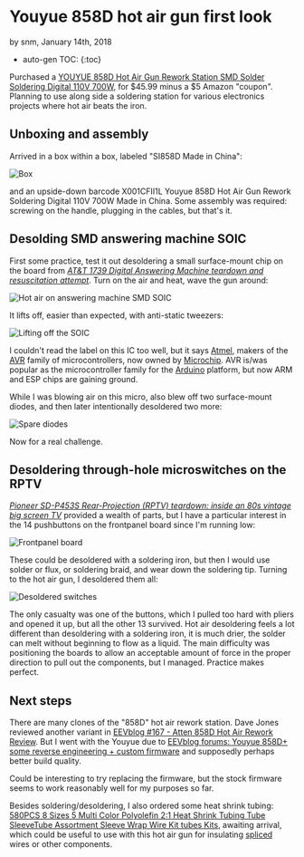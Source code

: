 # Youyue 858D hot air gun first look

by snm, January 14th, 2018

* auto-gen TOC:
{:toc}

Purchased a [YOUYUE 858D Hot Air Gun Rework Station SMD Solder Soldering Digital 110V 700W](https://www.amazon.com/gp/product/B00P8Z4RPG), for $45.99 minus a $5 Amazon "coupon". Planning to use along side a soldering station for various electronics projects where hot air beats the iron. 

## Unboxing and assembly

Arrived in a box within a box, labeled "SI858D Made in China":

![Box](https://user-images.githubusercontent.com/26856618/34911739-468f78c2-f885-11e7-96da-5d1f31ca93fc.png)

and an upside-down barcode X001CFII1L Youyue 858D Hot Air Gun Rework Soldering Digital 110V 700W Made in China. Some assembly was required: screwing on the handle, plugging in the cables, but that's it.

## Desolding SMD answering machine SOIC

First some practice, test it out desoldering a small surface-mount chip on the board from *[AT&T 1739 Digital Answering Machine teardown and resuscitation attempt](https://satoshinm.github.io/blog/180109_att_ansmachine_att_1739_digital_answering_machine_teardown_and_resuscitation_attempt.html)*. Turn on the air and heat, wave the gun around:

![Hot air on answering machine SMD SOIC](https://user-images.githubusercontent.com/26856618/34911766-b7a90ffa-f885-11e7-9030-d1dac254d7ff.png)

It lifts off, easier than expected, with anti-static tweezers:

![Lifting off the SOIC](https://user-images.githubusercontent.com/26856618/34911774-e29b77f2-f885-11e7-8731-ccc53e74ddec.png)

I couldn't read the label on this IC too well, but it says [Atmel](https://en.wikipedia.org/wiki/Atmel), makers of the [AVR](https://en.wikipedia.org/wiki/Atmel_AVR) family of microcontrollers, now owned by [Microchip](https://en.wikipedia.org/wiki/Microchip_Technology). AVR is/was popular as the microcontroller family for the [Arduino](https://en.wikipedia.org/wiki/Arduino) platform, but now ARM and ESP chips are gaining ground.

While I was blowing air on this micro, also blew off two surface-mount diodes, and then later intentionally desoldered two more:

![Spare diodes](https://user-images.githubusercontent.com/26856618/34911792-4b084df6-f886-11e7-892b-6d95a9ee354d.png)

Now for a real challenge.

## Desoldering through-hole microswitches on the RPTV

*[Pioneer SD-P453S Rear-Projection (RPTV) teardown: inside an 80s vintage big screen TV](https://satoshinm.github.io/blog/180107_rptv_pioneer_sd_p453s_rear_projection_rptv_teardown_inside_an_80s_vintage_big_screen_TV.html)* provided a wealth of parts, but I have a particular interest in the 14 pushbuttons on the frontpanel board since I'm running low:

![Frontpanel board](https://user-images.githubusercontent.com/26856618/34911804-93edcdfc-f886-11e7-9ff6-3c4e86a7b25a.png)

These could be desoldered with a soldering iron, but then I would use solder or flux, or soldering braid, and wear down the soldering tip. Turning to the hot air gun, I desoldered them all:

![Desoldered switches](https://user-images.githubusercontent.com/26856618/34911812-bde3dc14-f886-11e7-903c-04e7211da77e.png)

The only casualty was one of the buttons, which I pulled too hard with pliers and opened it up, but all the other 13 survived. Hot air desoldering feels a lot different than desoldering with a soldering iron, it is much drier, the solder can melt without beginning to flow as a liquid. The main difficulty was positioning the boards to allow an acceptable amount of force in the proper direction to pull out the components, but I managed. Practice makes perfect.

## Next steps

There are many clones of the "858D" hot air rework station. Dave Jones reviewed another variant in [EEVblog #167 - Atten 858D Hot Air Rework Review](https://www.youtube.com/watch?v=vva2t21sOAs). But I went with the Youyue due to [EEVblog forums: Youyue 858D+ some reverse engineering + custom firmware](http://www.eevblog.com/forum/reviews/youyue-858d-some-reverse-engineering-custom-firmware/) and supposedly perhaps better build quality.

Could be interesting to try replacing the firmware, but the stock firmware seems to work reasonably well for my purposes so far.

Besides soldering/desoldering, I also ordered some heat shrink tubing: [580PCS 8 Sizes 5 Multi Color Polyolefin 2:1 Heat Shrink Tubing Tube SleeveTube Assortment Sleeve Wrap Wire Kit tubes Kits](https://www.aliexpress.com/item/580PCS-8-Sizes-5-Multi-Color-Polyolefin-2-1-Heat-Shrink-Tubing-Tube-SleeveTube-Assortment-Sleeve/32832137085.html), awaiting arrival, which could be useful to use with this hot air gun for insulating [spliced](https://en.wikipedia.org/wiki/Western_Union_splice) wires or other components.
